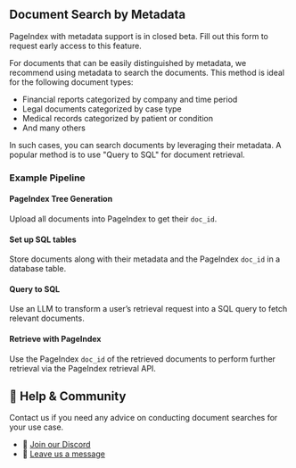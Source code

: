 

## Document Search by Metadata
<Callout>PageIndex with metadata support is in closed beta. Fill out this form to request early access to this feature.</Callout>

For documents that can be easily distinguished by metadata, we recommend using metadata to search the documents.
This method is ideal for the following document types:
- Financial reports categorized by company and time period
- Legal documents categorized by case type
- Medical records categorized by patient or condition
- And many others

In such cases, you can search documents by leveraging their metadata. A popular method is to use "Query to SQL" for document retrieval.


### Example Pipeline

#### PageIndex Tree Generation
Upload all documents into PageIndex to get their `doc_id`.

#### Set up SQL tables

Store documents along with their metadata and the PageIndex `doc_id` in a database table.

#### Query to SQL

Use an LLM to transform a user’s retrieval request into a SQL query to fetch relevant documents.

#### Retrieve with PageIndex

Use the PageIndex `doc_id` of the retrieved documents to perform further retrieval via the PageIndex retrieval API.

## 💬 Help & Community
Contact us if you need any advice on conducting document searches for your use case.

- 🤝 [Join our Discord](https://discord.gg/VuXuf29EUj)  
- 📨 [Leave us a message](https://ii2abc2jejf.typeform.com/to/meB40zV0)
